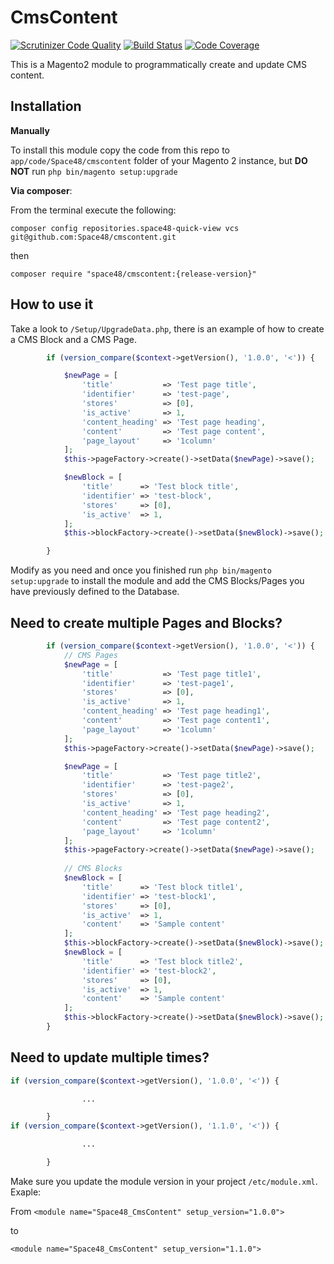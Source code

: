 # CmsContent
[![Scrutinizer Code Quality](https://scrutinizer-ci.com/g/Space48/cmscontent/badges/quality-score.png?b=master&s=7fd57a34a606d6f4f48fe992c1a223fd91180bb3)](https://scrutinizer-ci.com/g/Space48/cmscontent/?branch=master)
[![Build Status](https://scrutinizer-ci.com/g/Space48/cmscontent/badges/build.png?b=master&s=ea037c357a0630745b155e04ac62102d0ccabd20)](https://scrutinizer-ci.com/g/Space48/cmscontent/build-status/master)
[![Code Coverage](https://scrutinizer-ci.com/g/Space48/cmscontent/badges/coverage.png?b=master&s=c0181361e9ef048554f358b212b9f27937e1c6bd)](https://scrutinizer-ci.com/g/Space48/cmscontent/?branch=master)

This is a Magento2 module to programmatically create and update CMS content.

## Installation

**Manually** 

To install this module copy the code from this repo to `app/code/Space48/cmscontent` folder of your Magento 2 instance, but **DO NOT** run `php bin/magento setup:upgrade`

**Via composer**:

From the terminal execute the following:

`composer config repositories.space48-quick-view vcs git@github.com:Space48/cmscontent.git`

then

`composer require "space48/cmscontent:{release-version}"`

## How to use it
Take a look to `/Setup/UpgradeData.php`, there is an example of how to create a CMS Block and a CMS Page.

```php
        if (version_compare($context->getVersion(), '1.0.0', '<')) {

            $newPage = [
                'title'           => 'Test page title',
                'identifier'      => 'test-page',
                'stores'          => [0],
                'is_active'       => 1,
                'content_heading' => 'Test page heading',
                'content'         => 'Test page content',
                'page_layout'     => '1column'
            ];
            $this->pageFactory->create()->setData($newPage)->save();

            $newBlock = [
                'title'      => 'Test block title',
                'identifier' => 'test-block',
                'stores'     => [0],
                'is_active'  => 1,
            ];
            $this->blockFactory->create()->setData($newBlock)->save();

        }
```
Modify as you need and once you finished run `php bin/magento setup:upgrade` to install the module and add the CMS Blocks/Pages you have previously defined to the Database.

## Need to create multiple Pages and Blocks?

```php
        if (version_compare($context->getVersion(), '1.0.0', '<')) {
            // CMS Pages
            $newPage = [
                'title'           => 'Test page title1',
                'identifier'      => 'test-page1',
                'stores'          => [0],
                'is_active'       => 1,
                'content_heading' => 'Test page heading1',
                'content'         => 'Test page content1',
                'page_layout'     => '1column'
            ];
            $this->pageFactory->create()->setData($newPage)->save();

            $newPage = [
                'title'           => 'Test page title2',
                'identifier'      => 'test-page2',
                'stores'          => [0],
                'is_active'       => 1,
                'content_heading' => 'Test page heading2',
                'content'         => 'Test page content2',
                'page_layout'     => '1column'
            ];
            $this->pageFactory->create()->setData($newPage)->save();
            
            // CMS Blocks
            $newBlock = [
                'title'      => 'Test block title1',
                'identifier' => 'test-block1',
                'stores'     => [0],
                'is_active'  => 1,
                'content'    => 'Sample content'
            ];
            $this->blockFactory->create()->setData($newBlock)->save();
            $newBlock = [
                'title'      => 'Test block title2',
                'identifier' => 'test-block2',
                'stores'     => [0],
                'is_active'  => 1,
                'content'    => 'Sample content'
            ];
            $this->blockFactory->create()->setData($newBlock)->save();
        }
```
## Need to update multiple times?
```php
if (version_compare($context->getVersion(), '1.0.0', '<')) {

                ...

        }
if (version_compare($context->getVersion(), '1.1.0', '<')) {

                ...

        }
```
Make sure you update the module version in your project `/etc/module.xml`.
Exaple:

From
`<module name="Space48_CmsContent" setup_version="1.0.0">`

to

`<module name="Space48_CmsContent" setup_version="1.1.0">`
